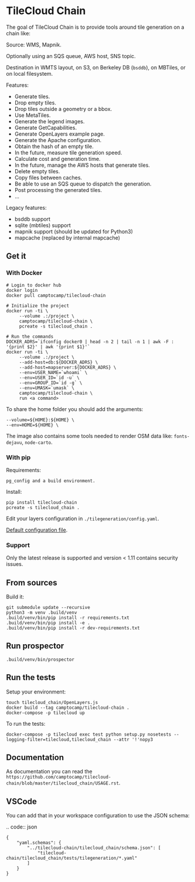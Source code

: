 # TileCloud Chain

The goal of TileCloud Chain is to provide tools around tile generation on a chain like:

Source: WMS, Mapnik.

Optionally using an SQS queue, AWS host, SNS topic.

Destination in WMTS layout, on S3, on Berkeley DB (`bsddb`), on MBTiles, or on local filesystem.

Features:

-   Generate tiles.
-   Drop empty tiles.
-   Drop tiles outside a geometry or a bbox.
-   Use MetaTiles.
-   Generate the legend images.
-   Generate GetCapabilities.
-   Generate OpenLayers example page.
-   Generate the Apache configuration.
-   Obtain the hash of an empty tile.
-   In the future, measure tile generation speed.
-   Calculate cost and generation time.
-   In the future, manage the AWS hosts that generate tiles.
-   Delete empty tiles.
-   Copy files between caches.
-   Be able to use an SQS queue to dispatch the generation.
-   Post processing the generated tiles.
-   ...

Legacy features:

-   bsddb support
-   sqlite (mbtiles) support
-   mapnik support (should be updated for Python3)
-   mapcache (replaced by internal mapcache)

## Get it

### With Docker

```{.sourceCode .bash}
# Login to docker hub
docker login
docker pull camptocamp/tilecloud-chain

# Initialize the project
docker run -ti \
     --volume .:/project \
     camptocamp/tilecloud-chain \
     pcreate -s tilecloud_chain .

# Run the commands
DOCKER_ADRS=`ifconfig docker0 | head -n 2 | tail -n 1 | awk -F : '{print $2}' | awk '{print $1}'`
docker run -ti \
     --volume .:/project \
     --add-host=db:${DOCKER_ADRS} \
     --add-host=mapserver:${DOCKER_ADRS} \
     --env=USER_NAME=`whoami` \
     --env=USER_ID=`id -u` \
     --env=GROUP_ID=`id -g` \
     --env=UMASK=`umask` \
     camptocamp/tilecloud-chain \
     run <a command>
```

To share the home folder you should add the arguments:

```{.sourceCode .bash}
--volume=${HOME}:${HOME} \
--env=HOME=${HOME} \
```

The image also contains some tools needed to render OSM data like: `fonts-dejavu`, `node-carto`.

### With pip

Requirements:

    pg_config and a build environment.

Install:

    pip install tilecloud-chain
    pcreate -s tilecloud_chain .

Edit your layers configuration in `./tilegeneration/config.yaml`.

[Default configuration
file](https://github.com/camptocamp/tilecloud-chain/blob/master/tilecloud_chain/scaffolds/create/tilegeneration/config.yaml.mako_tmpl).

### Support

Only the latest release is supported and version &lt; 1.11 contains security issues.

## From sources

Build it:

```{.sourceCode .bash}
git submodule update --recursive
python3 -m venv .build/venv
.build/venv/bin/pip install -r requirements.txt
.build/venv/bin/pip install -e .
.build/venv/bin/pip install -r dev-requirements.txt
```

## Run prospector

```{.sourceCode .bash}
.build/venv/bin/prospector
```

## Run the tests

Setup your environment:

```{.sourceCode .bash}
touch tilecloud_chain/OpenLayers.js
docker build --tag camptocamp/tilecloud-chain .
docker-compose -p tilecloud up
```

To run the tests:

```{.sourceCode .bash}
docker-compose -p tilecloud exec test python setup.py nosetests --logging-filter=tilecloud,tilecloud_chain --attr '!'nopy3
```

## Documentation

As documentation you can read the `https://github.com/camptocamp/tilecloud-chain/blob/master/tilecloud_chain/USAGE.rst`.

## VSCode

You can add that in your workspace configuration to use the JSON schema:

.. code:: json

    {
        "yaml.schemas": {
            "../tilecloud-chain/tilecloud_chain/schema.json": [
                "tilecloud-chain/tilecloud_chain/tests/tilegeneration/*.yaml"
            ]
        }
    }
